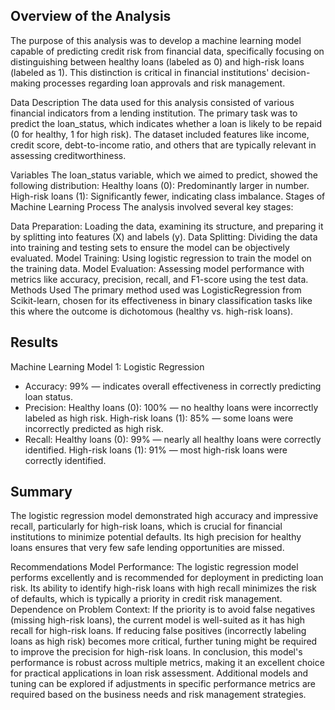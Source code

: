 
## Overview of the Analysis

The purpose of this analysis was to develop a machine learning model capable of predicting credit risk from financial data, specifically focusing on distinguishing between healthy loans (labeled as 0) and high-risk loans (labeled as 1). This distinction is critical in financial institutions' decision-making processes regarding loan approvals and risk management.

Data Description
The data used for this analysis consisted of various financial indicators from a lending institution. The primary task was to predict the loan_status, which indicates whether a loan is likely to be repaid (0 for healthy, 1 for high risk). The dataset included features like income, credit score, debt-to-income ratio, and others that are typically relevant in assessing creditworthiness.

Variables
The loan_status variable, which we aimed to predict, showed the following distribution:
Healthy loans (0): Predominantly larger in number.
High-risk loans (1): Significantly fewer, indicating class imbalance.
Stages of Machine Learning Process
The analysis involved several key stages:

Data Preparation: Loading the data, examining its structure, and preparing it by splitting into features (X) and labels (y).
Data Splitting: Dividing the data into training and testing sets to ensure the model can be objectively evaluated.
Model Training: Using logistic regression to train the model on the training data.
Model Evaluation: Assessing model performance with metrics like accuracy, precision, recall, and F1-score using the test data.
Methods Used
The primary method used was LogisticRegression from Scikit-learn, chosen for its effectiveness in binary classification tasks like this where the outcome is dichotomous (healthy vs. high-risk loans).

## Results

Machine Learning Model 1: Logistic Regression
- Accuracy: 99% — indicates overall effectiveness in correctly predicting loan status.
- Precision:
Healthy loans (0): 100% — no healthy loans were incorrectly labeled as high risk.
High-risk loans (1): 85% — some loans were incorrectly predicted as high risk.
- Recall:
Healthy loans (0): 99% — nearly all healthy loans were correctly identified.
High-risk loans (1): 91% — most high-risk loans were correctly identified.

## Summary

The logistic regression model demonstrated high accuracy and impressive recall, particularly for high-risk loans, which is crucial for financial institutions to minimize potential defaults. Its high precision for healthy loans ensures that very few safe lending opportunities are missed.

Recommendations
Model Performance: The logistic regression model performs excellently and is recommended for deployment in predicting loan risk. Its ability to identify high-risk loans with high recall minimizes the risk of defaults, which is typically a priority in credit risk management.
Dependence on Problem Context: If the priority is to avoid false negatives (missing high-risk loans), the current model is well-suited as it has high recall for high-risk loans. If reducing false positives (incorrectly labeling loans as high risk) becomes more critical, further tuning might be required to improve the precision for high-risk loans.
In conclusion, this model's performance is robust across multiple metrics, making it an excellent choice for practical applications in loan risk assessment. Additional models and tuning can be explored if adjustments in specific performance metrics are required based on the business needs and risk management strategies.
